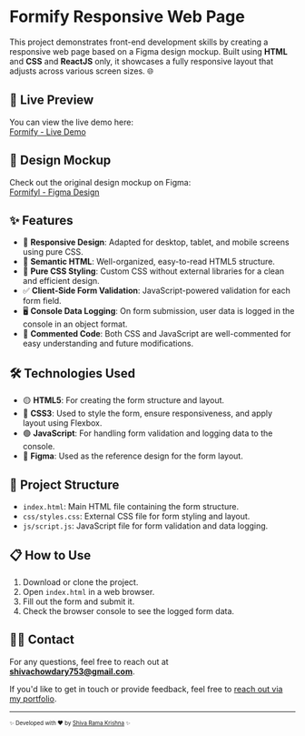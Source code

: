 #  Formify Responsive Web Page

This project demonstrates front-end development skills by creating a responsive web page based on a Figma design mockup. Built using **HTML** and **CSS** and **ReactJS** only, it showcases a fully responsive layout that adjusts across various screen sizes. 🌐

## 🌟 Live Preview

You can view the live demo here:  
[Formify - Live Demo](https://formify-iota.vercel.app/)

## 📸 Design Mockup

Check out the original design mockup on Figma:  
[Formifyl - Figma Design](https://figma.fun/SQqzXk)

## ✨ Features

- 📱 **Responsive Design**: Adapted for desktop, tablet, and mobile screens using pure CSS.
- 🧼 **Semantic HTML**: Well-organized, easy-to-read HTML5 structure.
- 🎨 **Pure CSS Styling**: Custom CSS without external libraries for a clean and efficient design.
- ✅ **Client-Side Form Validation**: JavaScript-powered validation for each form field.
- 🖥️ **Console Data Logging**: On form submission, user data is logged in the console in an object format.
- 💬 **Commented Code**: Both CSS and JavaScript are well-commented for easy understanding and future modifications.

## 🛠️ Technologies Used

- 🟡 **HTML5**: For creating the form structure and layout.
- 🔵 **CSS3**: Used to style the form, ensure responsiveness, and apply layout using Flexbox.
- 🟢 **JavaScript**: For handling form validation and logging data to the console.
- 🎨 **Figma**: Used as the reference design for the form layout.

## 📂 Project Structure

- `index.html`: Main HTML file containing the form structure.
- `css/styles.css`: External CSS file for form styling and layout.
- `js/script.js`: JavaScript file for form validation and data logging.

## 📋 How to Use

1. Download or clone the project.
2. Open `index.html` in a web browser.
3. Fill out the form and submit it.
4. Check the browser console to see the logged form data.


## 🧑‍💻 Contact

For any questions, feel free to reach out at **shivachowdary753@gmail.com**.

If you'd like to get in touch or provide feedback, feel free to [reach out via my portfolio](https://shiva-chowdary.vercel.app/).

---

<sub><sup>✨ Developed with ❤️ by [Shiva Rama Krishna](https://github.com/Shiva-Ch0wdary) ✨</sup></sub>
